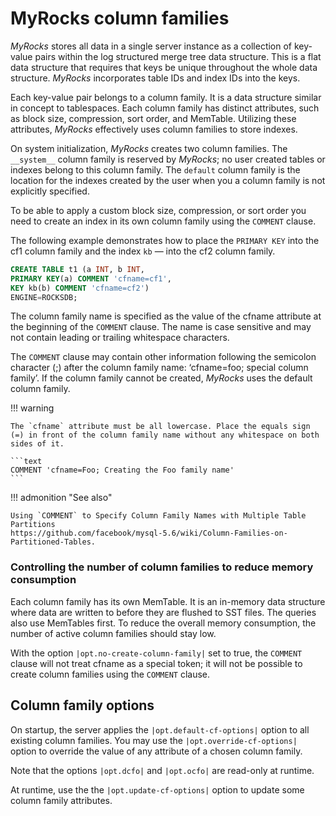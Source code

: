# MyRocks column families

*MyRocks* stores all data in a single server instance as a collection of
key-value pairs within the log structured merge tree data structure. This is a
flat data structure that requires that keys be unique throughout the whole data
structure. *MyRocks* incorporates table IDs and index IDs into the keys.

Each key-value pair belongs to a column family. It is a data structure similar
in concept to tablespaces. Each column family has distinct attributes, such as
block size, compression, sort order, and MemTable. Utilizing these attributes,
*MyRocks* effectively uses column families to store indexes.

On system initialization, *MyRocks* creates two column families.  The
`__system__` column family is reserved by *MyRocks*; no user created tables or
indexes belong to this column family.  The `default` column family is the
location for the indexes created by the user when you a column family is not
explicitly specified.

To be able to apply a custom block size, compression, or sort order you need to
create an index in its own column family using the `COMMENT` clause.

The following example demonstrates how to place the `PRIMARY KEY` into the
cf1 column family and the index `kb` — into the cf2 column family.

```sql
CREATE TABLE t1 (a INT, b INT,
PRIMARY KEY(a) COMMENT 'cfname=cf1',
KEY kb(b) COMMENT 'cfname=cf2')
ENGINE=ROCKSDB;
```

The column family name is specified as the value of the cfname attribute at
the beginning of the `COMMENT` clause. The name is case sensitive and may not
contain leading or trailing whitespace characters.

The `COMMENT` clause may contain other information following the semicolon
character (;) after the column family name: ‘cfname=foo; special column
family’. If the column family cannot be created, *MyRocks* uses the default
column family.

!!! warning

    The `cfname` attribute must be all lowercase. Place the equals sign (=) in front of the column family name without any whitespace on both sides of it.
    
    ```text
    COMMENT 'cfname=Foo; Creating the Foo family name'
    ```

!!! admonition "See also"

    Using `COMMENT` to Specify Column Family Names with Multiple Table Partitions
    https://github.com/facebook/mysql-5.6/wiki/Column-Families-on-Partitioned-Tables.

### Controlling the number of column families to reduce memory consumption

Each column family has its own MemTable. It is an in-memory data structure where
data are written to before they are flushed to SST files. The queries also use
MemTables first. To reduce the overall memory consumption, the number of active
column families should stay low.

<!-- Application: PS-8.0 not PS-5.7 -->
With the option `|opt.no-create-column-family|` set to true, the `COMMENT`
clause will not treat cfname as a special token; it will not be possible to
create column families using the `COMMENT` clause.

## Column family options

On startup, the server applies the `|opt.default-cf-options|` option to all
existing column families. You may use the `|opt.override-cf-options|` option to
override the value of any attribute of a chosen column family.

Note that the options `|opt.dcfo|` and `|opt.ocfo|` are read-only at runtime.

At runtime, use the the `|opt.update-cf-options|` option to update some column
family attributes.

<!-- RocksDB options: Each is defined with and without the rocksdb
prefix. Some have the abbreviated syntax -->
